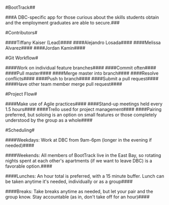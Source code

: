 #BootTrack##

###A DBC-specific app for those curious about the skills students obtain and the employment graduates are able to secure.###

#Contributors#

####Tiffany Kaiser (Lead)####
####Alejandro Losada####
####Melissa Alvarez####
####Jordan Kamin####

#Git Workflow#

####Work on individual feature branches####
####Commit often####
####Pull master####
####Merge master into branch####
####Resolve conflicts####
####Push to branch####
####Submit a pull request####
####Have other team member merge pull request####

#Project Flow#

####Make use of Agile practices####
####Stand-up meetings held every 1.5 hours####
####Trello used for project management####
####Pairing preferred, but soloing is an option on small features or those completely understood by the group as a whole####

#Scheduling#

####Weekdays: Work at DBC from 9am-6pm (longer in the evening if needed)####

####Weekends: All members of BootTrack live in the East Bay, so rotating nights spent at each other's apartments (if we want to leave DBC) is a favorable option.####

####Lunches: An hour total is preferred, with a 15 minute buffer. Lunch can be taken anytime it's needed, individually or as a group####

####Breaks: Take breaks anytime as needed, but let your pair and the group know. Stay accountable (as in, don't take off for an hour)####


